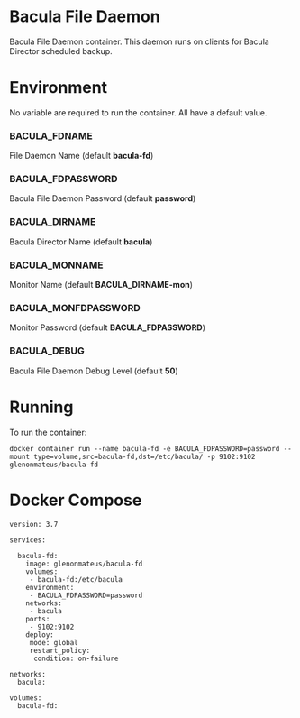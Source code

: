 # Bacula File Daemon

Bacula File Daemon container. This daemon runs on clients for Bacula Director scheduled backup.

# Environment

No variable are required to run the container. All have a default value.

### BACULA_FDNAME

File Daemon Name (default **bacula-fd**)

### BACULA_FDPASSWORD

Bacula File Daemon Password (default **password**)

### BACULA_DIRNAME

Bacula Director Name (default **bacula**)

### BACULA_MONNAME

Monitor Name (default **BACULA_DIRNAME-mon**)

### BACULA_MONFDPASSWORD

Monitor Password (default **BACULA_FDPASSWORD**)

### BACULA_DEBUG

Bacula File Daemon Debug Level (default **50**)

# Running

To run the container:

`docker container run --name bacula-fd -e BACULA_FDPASSWORD=password --mount type=volume,src=bacula-fd,dst=/etc/bacula/ -p 9102:9102 glenonmateus/bacula-fd`

# Docker Compose

```
version: 3.7

services:

  bacula-fd:
    image: glenonmateus/bacula-fd
    volumes:
     - bacula-fd:/etc/bacula
    environment:
     - BACULA_FDPASSWORD=password
    networks:
     - bacula
    ports:
     - 9102:9102
    deploy:
     mode: global
     restart_policy:
      condition: on-failure

networks:
  bacula:

volumes:
  bacula-fd:

```
